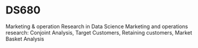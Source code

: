 # DS680
Marketing &amp; operation Research in Data Science
Marketing and operations research:
Conjoint Analysis,
Target Customers,
Retaining customers,
Market Basket Analysis
